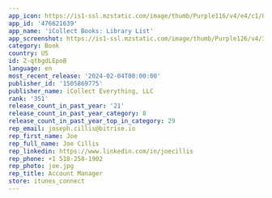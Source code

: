```yaml
---
app_icon: https://is1-ssl.mzstatic.com/image/thumb/Purple116/v4/e4/c1/0e/e4c10ed5-7f08-e3d2-6742-4d7ea615f823/Books-0-0-1x_U007epad-0-0-85-220.png/1024x1024bb.png
app_id: '476621639'
app_name: 'iCollect Books: Library List'
app_screenshot: https://is1-ssl.mzstatic.com/image/thumb/Purple126/v4/39/3a/f7/393af78e-f15c-8dbb-601f-e0aa4bde17d2/67429261-0264-4ed3-a159-37558aefbcd5_6.5-inch_Screenshot_1.png/1242x2688bb.png
category: Book
country: US
id: Z-qtbgdLEpoB
language: en
most_recent_release: '2024-02-04T00:00:00'
publisher_id: '1505869775'
publisher_name: iCollect Everything, LLC
rank: '351'
release_count_in_past_year: '21'
release_count_in_past_year_category: 8
release_count_in_past_year_top_in_category: 29
rep_email: joseph.cillis@bitrise.io
rep_first_name: Joe
rep_full_name: Joe Cillis
rep_linkedin: https://www.linkedin.com/in/joecillis
rep_phone: +1 518-258-1902
rep_photo: joe.jpg
rep_title: Account Manager
store: itunes_connect
---
```

